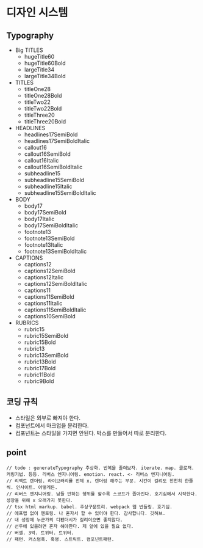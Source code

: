 # 디자인 시스템

## Typography
- Big TITLES
    - hugeTitle60
    - hugeTitle60Bold
    - largeTitle34
    - largeTitle34Bold
- TITLES
    - titleOne28
    - titleOne28Bold
    - titleTwo22
    - titleTwo22Bold
    - titleThree20
    - titleThree20Bold
- HEADLINES
    - headlines17SemiBold
    - headlines17SemiBoldItalic
    - callout16
    - callout16SemiBold
    - callout16Italic
    - callout16SemiBoldItalic
    - subheadline15
    - subheadline15SemiBold
    - subheadline15Italic
    - subheadline15SemiBoldItalic
- BODY
    - body17
    - body17SemiBold
    - body17Italic
    - body17SemiBoldItalic
    - footnote13
    - footnote13SemiBold
    - footnote13Italic
    - footnote13SemiBoldItalic
- CAPTIONS
    - captions12
    - captions12SemiBold
    - captions12Italic
    - captions12SemiBoldItalic
    - captions11
    - captions11SemiBold
    - captions11Italic
    - captions11SemiBoldItalic
    - captions10SemiBold
- RUBRICS
    - rubric15
    - rubric15SemiBold
    - rubric15Bold
    - rubric13
    - rubric13SemiBold
    - rubric13Bold
    - rubric17Bold
    - rubric11Bold
    - rubric9Bold



## 코딩 규칙
- 스타일은 외부로 빠져야 한다.
- 컴포넌트에서 마크업을 분리한다.
- 컴포넌트는 스타일을 가지면 안된다. 박스를 만들어서 따로 분리한다.

## point
```
// todo : generateTypography 추상화. 반복을 줄여보자. iterate. map. 클로져. 커링기법. 등등. 리버스 엔지니어링. emotion. react. <- 리버스 엔지니어링. 
// 리액트 렌더링. 라이브러리를 전체 x. 렌더링 해주는 부분. 시간이 걸려도 천천히 한줄씩. 인사이트. 어떻게든.
// 리버스 엔지니어링. 남들 안하는 행위를 할수록 스코프가 좁아진다. 호기심에서 시작한다. 성장을 위해 x 오래가지 못한다. 
// tsx html markup. babel. 추상구문트리. webpack 웹 번들링. 호기심.
// 에프랩 없이 멘토링. 나 혼자서 할 수 있어야 한다. 감사합니다. 깃허브.
// 내 성장에 누군가의 디펜더시가 걸려이으면 좋지않다.
// 선두에 있을려면 혼자 해야한다. 제 앞에 있을 필요 없다. 
// 버셀. 3억. 트위터. 트위터. 
// 패턴. 커스텀훅. 훅병. 스트릭트. 컴포넌트패턴. 
```